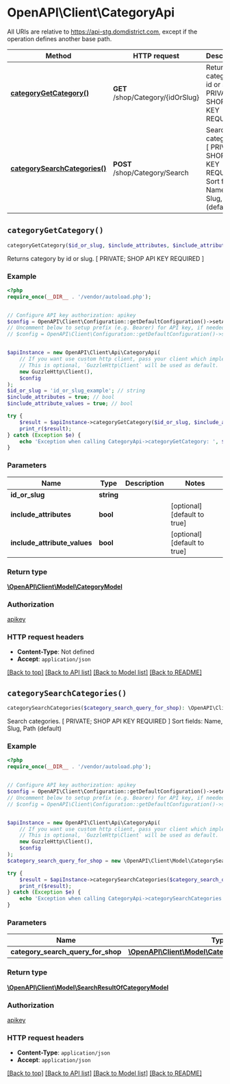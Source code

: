# OpenAPI\Client\CategoryApi

All URIs are relative to https://api-stg.domdistrict.com, except if the operation defines another base path.

| Method | HTTP request | Description |
| ------------- | ------------- | ------------- |
| [**categoryGetCategory()**](CategoryApi.md#categoryGetCategory) | **GET** /shop/Category/{idOrSlug} | Returns category by id or slug. [ PRIVATE; SHOP API KEY REQUIRED ] |
| [**categorySearchCategories()**](CategoryApi.md#categorySearchCategories) | **POST** /shop/Category/Search | Search categories. [ PRIVATE; SHOP API KEY REQUIRED ] Sort fields: Name, Slug, Path (default) |


## `categoryGetCategory()`

```php
categoryGetCategory($id_or_slug, $include_attributes, $include_attribute_values): \OpenAPI\Client\Model\CategoryModel
```

Returns category by id or slug. [ PRIVATE; SHOP API KEY REQUIRED ]

### Example

```php
<?php
require_once(__DIR__ . '/vendor/autoload.php');


// Configure API key authorization: apikey
$config = OpenAPI\Client\Configuration::getDefaultConfiguration()->setApiKey('X-API-KEY', 'YOUR_API_KEY');
// Uncomment below to setup prefix (e.g. Bearer) for API key, if needed
// $config = OpenAPI\Client\Configuration::getDefaultConfiguration()->setApiKeyPrefix('X-API-KEY', 'Bearer');


$apiInstance = new OpenAPI\Client\Api\CategoryApi(
    // If you want use custom http client, pass your client which implements `GuzzleHttp\ClientInterface`.
    // This is optional, `GuzzleHttp\Client` will be used as default.
    new GuzzleHttp\Client(),
    $config
);
$id_or_slug = 'id_or_slug_example'; // string
$include_attributes = true; // bool
$include_attribute_values = true; // bool

try {
    $result = $apiInstance->categoryGetCategory($id_or_slug, $include_attributes, $include_attribute_values);
    print_r($result);
} catch (Exception $e) {
    echo 'Exception when calling CategoryApi->categoryGetCategory: ', $e->getMessage(), PHP_EOL;
}
```

### Parameters

| Name | Type | Description  | Notes |
| ------------- | ------------- | ------------- | ------------- |
| **id_or_slug** | **string**|  | |
| **include_attributes** | **bool**|  | [optional] [default to true] |
| **include_attribute_values** | **bool**|  | [optional] [default to true] |

### Return type

[**\OpenAPI\Client\Model\CategoryModel**](../Model/CategoryModel.md)

### Authorization

[apikey](../../README.md#apikey)

### HTTP request headers

- **Content-Type**: Not defined
- **Accept**: `application/json`

[[Back to top]](#) [[Back to API list]](../../README.md#endpoints)
[[Back to Model list]](../../README.md#models)
[[Back to README]](../../README.md)

## `categorySearchCategories()`

```php
categorySearchCategories($category_search_query_for_shop): \OpenAPI\Client\Model\SearchResultOfCategoryModel
```

Search categories. [ PRIVATE; SHOP API KEY REQUIRED ] Sort fields: Name, Slug, Path (default)

### Example

```php
<?php
require_once(__DIR__ . '/vendor/autoload.php');


// Configure API key authorization: apikey
$config = OpenAPI\Client\Configuration::getDefaultConfiguration()->setApiKey('X-API-KEY', 'YOUR_API_KEY');
// Uncomment below to setup prefix (e.g. Bearer) for API key, if needed
// $config = OpenAPI\Client\Configuration::getDefaultConfiguration()->setApiKeyPrefix('X-API-KEY', 'Bearer');


$apiInstance = new OpenAPI\Client\Api\CategoryApi(
    // If you want use custom http client, pass your client which implements `GuzzleHttp\ClientInterface`.
    // This is optional, `GuzzleHttp\Client` will be used as default.
    new GuzzleHttp\Client(),
    $config
);
$category_search_query_for_shop = new \OpenAPI\Client\Model\CategorySearchQueryForShop(); // \OpenAPI\Client\Model\CategorySearchQueryForShop

try {
    $result = $apiInstance->categorySearchCategories($category_search_query_for_shop);
    print_r($result);
} catch (Exception $e) {
    echo 'Exception when calling CategoryApi->categorySearchCategories: ', $e->getMessage(), PHP_EOL;
}
```

### Parameters

| Name | Type | Description  | Notes |
| ------------- | ------------- | ------------- | ------------- |
| **category_search_query_for_shop** | [**\OpenAPI\Client\Model\CategorySearchQueryForShop**](../Model/CategorySearchQueryForShop.md)|  | |

### Return type

[**\OpenAPI\Client\Model\SearchResultOfCategoryModel**](../Model/SearchResultOfCategoryModel.md)

### Authorization

[apikey](../../README.md#apikey)

### HTTP request headers

- **Content-Type**: `application/json`
- **Accept**: `application/json`

[[Back to top]](#) [[Back to API list]](../../README.md#endpoints)
[[Back to Model list]](../../README.md#models)
[[Back to README]](../../README.md)
